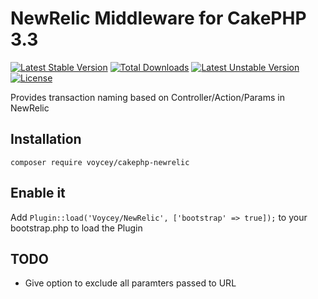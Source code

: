 # NewRelic Middleware for CakePHP 3.3

[![Latest Stable Version](https://poser.pugx.org/voycey/cakephp-newrelic/version)](https://packagist.org/packages/voycey/cakephp-newrelic)
[![Total Downloads](https://poser.pugx.org/voycey/cakephp-newrelic/downloads)](https://packagist.org/packages/voycey/cakephp-newrelic)
[![Latest Unstable Version](https://poser.pugx.org/voycey/cakephp-newrelic/v/unstable)](//packagist.org/packages/voycey/cakephp-newrelic)
[![License](https://poser.pugx.org/voycey/cakephp-newrelic/license)](https://packagist.org/packages/voycey/cakephp-newrelic)

Provides transaction naming based on Controller/Action/Params in NewRelic

## Installation

```composer require voycey/cakephp-newrelic```

## Enable it

Add ```Plugin::load('Voycey/NewRelic', ['bootstrap' => true]);``` to your bootstrap.php to load the Plugin

## TODO

* Give option to exclude all paramters passed to URL




